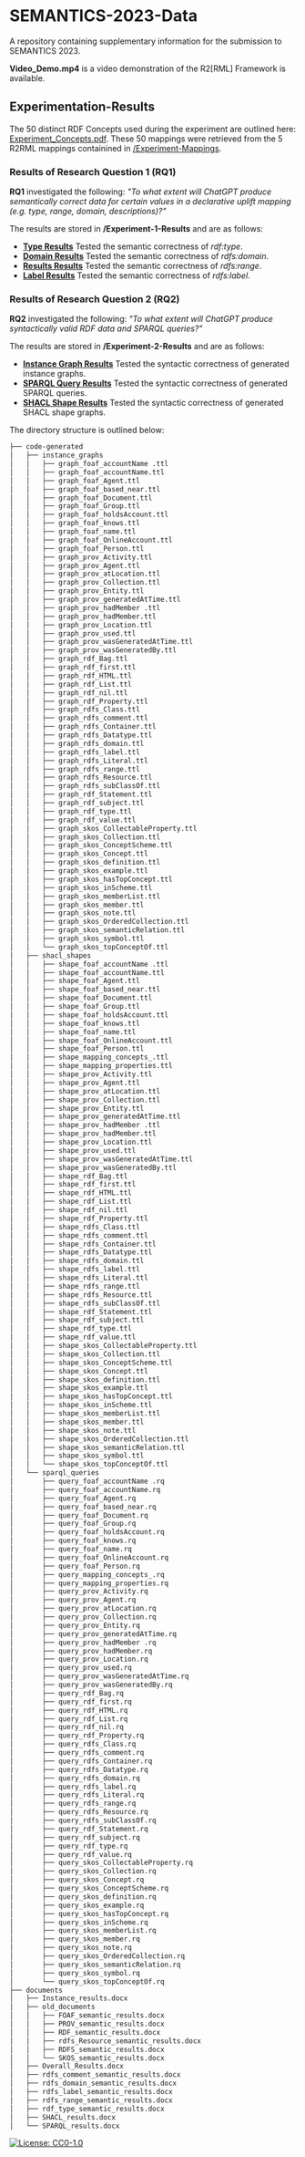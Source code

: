 # SEMANTICS-2023-Data
A  repository containing supplementary information for the submission to SEMANTICS 2023. 

**Video_Demo.mp4** is a video demonstration of the R2[RML] Framework is available. 

## Experimentation-Results
The 50 distinct RDF Concepts used during the experiment are outlined here: [Experiment_Concepts.pdf](Experiment_Concepts.pdf). These 50 mappings were retrieved from the 5 R2RML mappings containined in [/Experiment-Mappings](./Experiment-Mappings). 
### Results of Research Question 1 (RQ1) 
**RQ1** investigated the following:  *"To what extent will ChatGPT produce semantically correct data for certain values in a declarative uplift mapping (e.g. type, range, domain, descriptions)?"* 

The results are stored in **/Experiment-1-Results** and are as follows: 

- **[Type Results](./Experiment-1-Results/RDF_TYPE_RESULTS.pdf)** Tested the semantic correctness of *rdf:type*. 
- **[Domain Results](./Experiment-1-Results/RDF_TYPE_RESULTS.pdf)** Tested the semantic correctness of *rdfs:domain*. 
- **[Results Results](./Experiment-1-Results/RDF_TYPE_RESULTS.pdf)** Tested the semantic correctness of *rdfs:range*. 
- **[Label Results](./Experiment-1-Results/RDF_TYPE_RESULTS.pdf)** Tested the semantic correctness of *rdfs:label*. 

### Results of Research Question 2 (RQ2)
**RQ2** investigated the following:  *"To what extent will ChatGPT produce syntactically valid RDF data and SPARQL queries?"* 

The results are stored in **/Experiment-2-Results** and are as follows: 
- **[Instance Graph Results](./Experiment-1-Results/RDF_TYPE_RESULTS.pdf)** Tested the syntactic correctness of generated instance graphs. 
- **[SPARQL Query Results](./Experiment-1-Results/RDF_TYPE_RESULTS.pdf)** Tested the syntactic correctness of generated SPARQL queries. 
- **[SHACL Shape Results](./Experiment-1-Results/RDF_TYPE_RESULTS.pdf)** Tested the syntactic correctness of generated SHACL shape graphs. 


The directory structure is outlined below: 

```bash
├── code-generated
│   ├── instance_graphs
│   │   ├── graph_foaf_accountName .ttl
│   │   ├── graph_foaf_accountName.ttl
│   │   ├── graph_foaf_Agent.ttl
│   │   ├── graph_foaf_based_near.ttl
│   │   ├── graph_foaf_Document.ttl
│   │   ├── graph_foaf_Group.ttl
│   │   ├── graph_foaf_holdsAccount.ttl
│   │   ├── graph_foaf_knows.ttl
│   │   ├── graph_foaf_name.ttl
│   │   ├── graph_foaf_OnlineAccount.ttl
│   │   ├── graph_foaf_Person.ttl
│   │   ├── graph_prov_Activity.ttl
│   │   ├── graph_prov_Agent.ttl
│   │   ├── graph_prov_atLocation.ttl
│   │   ├── graph_prov_Collection.ttl
│   │   ├── graph_prov_Entity.ttl
│   │   ├── graph_prov_generatedAtTime.ttl
│   │   ├── graph_prov_hadMember .ttl
│   │   ├── graph_prov_hadMember.ttl
│   │   ├── graph_prov_Location.ttl
│   │   ├── graph_prov_used.ttl
│   │   ├── graph_prov_wasGeneratedAtTime.ttl
│   │   ├── graph_prov_wasGeneratedBy.ttl
│   │   ├── graph_rdf_Bag.ttl
│   │   ├── graph_rdf_first.ttl
│   │   ├── graph_rdf_HTML.ttl
│   │   ├── graph_rdf_List.ttl
│   │   ├── graph_rdf_nil.ttl
│   │   ├── graph_rdf_Property.ttl
│   │   ├── graph_rdfs_Class.ttl
│   │   ├── graph_rdfs_comment.ttl
│   │   ├── graph_rdfs_Container.ttl
│   │   ├── graph_rdfs_Datatype.ttl
│   │   ├── graph_rdfs_domain.ttl
│   │   ├── graph_rdfs_label.ttl
│   │   ├── graph_rdfs_Literal.ttl
│   │   ├── graph_rdfs_range.ttl
│   │   ├── graph_rdfs_Resource.ttl
│   │   ├── graph_rdfs_subClassOf.ttl
│   │   ├── graph_rdf_Statement.ttl
│   │   ├── graph_rdf_subject.ttl
│   │   ├── graph_rdf_type.ttl
│   │   ├── graph_rdf_value.ttl
│   │   ├── graph_skos_CollectableProperty.ttl
│   │   ├── graph_skos_Collection.ttl
│   │   ├── graph_skos_ConceptScheme.ttl
│   │   ├── graph_skos_Concept.ttl
│   │   ├── graph_skos_definition.ttl
│   │   ├── graph_skos_example.ttl
│   │   ├── graph_skos_hasTopConcept.ttl
│   │   ├── graph_skos_inScheme.ttl
│   │   ├── graph_skos_memberList.ttl
│   │   ├── graph_skos_member.ttl
│   │   ├── graph_skos_note.ttl
│   │   ├── graph_skos_OrderedCollection.ttl
│   │   ├── graph_skos_semanticRelation.ttl
│   │   ├── graph_skos_symbol.ttl
│   │   └── graph_skos_topConceptOf.ttl
│   ├── shacl_shapes
│   │   ├── shape_foaf_accountName .ttl
│   │   ├── shape_foaf_accountName.ttl
│   │   ├── shape_foaf_Agent.ttl
│   │   ├── shape_foaf_based_near.ttl
│   │   ├── shape_foaf_Document.ttl
│   │   ├── shape_foaf_Group.ttl
│   │   ├── shape_foaf_holdsAccount.ttl
│   │   ├── shape_foaf_knows.ttl
│   │   ├── shape_foaf_name.ttl
│   │   ├── shape_foaf_OnlineAccount.ttl
│   │   ├── shape_foaf_Person.ttl
│   │   ├── shape_mapping_concepts_.ttl
│   │   ├── shape_mapping_properties.ttl
│   │   ├── shape_prov_Activity.ttl
│   │   ├── shape_prov_Agent.ttl
│   │   ├── shape_prov_atLocation.ttl
│   │   ├── shape_prov_Collection.ttl
│   │   ├── shape_prov_Entity.ttl
│   │   ├── shape_prov_generatedAtTime.ttl
│   │   ├── shape_prov_hadMember .ttl
│   │   ├── shape_prov_hadMember.ttl
│   │   ├── shape_prov_Location.ttl
│   │   ├── shape_prov_used.ttl
│   │   ├── shape_prov_wasGeneratedAtTime.ttl
│   │   ├── shape_prov_wasGeneratedBy.ttl
│   │   ├── shape_rdf_Bag.ttl
│   │   ├── shape_rdf_first.ttl
│   │   ├── shape_rdf_HTML.ttl
│   │   ├── shape_rdf_List.ttl
│   │   ├── shape_rdf_nil.ttl
│   │   ├── shape_rdf_Property.ttl
│   │   ├── shape_rdfs_Class.ttl
│   │   ├── shape_rdfs_comment.ttl
│   │   ├── shape_rdfs_Container.ttl
│   │   ├── shape_rdfs_Datatype.ttl
│   │   ├── shape_rdfs_domain.ttl
│   │   ├── shape_rdfs_label.ttl
│   │   ├── shape_rdfs_Literal.ttl
│   │   ├── shape_rdfs_range.ttl
│   │   ├── shape_rdfs_Resource.ttl
│   │   ├── shape_rdfs_subClassOf.ttl
│   │   ├── shape_rdf_Statement.ttl
│   │   ├── shape_rdf_subject.ttl
│   │   ├── shape_rdf_type.ttl
│   │   ├── shape_rdf_value.ttl
│   │   ├── shape_skos_CollectableProperty.ttl
│   │   ├── shape_skos_Collection.ttl
│   │   ├── shape_skos_ConceptScheme.ttl
│   │   ├── shape_skos_Concept.ttl
│   │   ├── shape_skos_definition.ttl
│   │   ├── shape_skos_example.ttl
│   │   ├── shape_skos_hasTopConcept.ttl
│   │   ├── shape_skos_inScheme.ttl
│   │   ├── shape_skos_memberList.ttl
│   │   ├── shape_skos_member.ttl
│   │   ├── shape_skos_note.ttl
│   │   ├── shape_skos_OrderedCollection.ttl
│   │   ├── shape_skos_semanticRelation.ttl
│   │   ├── shape_skos_symbol.ttl
│   │   └── shape_skos_topConceptOf.ttl
│   └── sparql_queries
│       ├── query_foaf_accountName .rq
│       ├── query_foaf_accountName.rq
│       ├── query_foaf_Agent.rq
│       ├── query_foaf_based_near.rq
│       ├── query_foaf_Document.rq
│       ├── query_foaf_Group.rq
│       ├── query_foaf_holdsAccount.rq
│       ├── query_foaf_knows.rq
│       ├── query_foaf_name.rq
│       ├── query_foaf_OnlineAccount.rq
│       ├── query_foaf_Person.rq
│       ├── query_mapping_concepts_.rq
│       ├── query_mapping_properties.rq
│       ├── query_prov_Activity.rq
│       ├── query_prov_Agent.rq
│       ├── query_prov_atLocation.rq
│       ├── query_prov_Collection.rq
│       ├── query_prov_Entity.rq
│       ├── query_prov_generatedAtTime.rq
│       ├── query_prov_hadMember .rq
│       ├── query_prov_hadMember.rq
│       ├── query_prov_Location.rq
│       ├── query_prov_used.rq
│       ├── query_prov_wasGeneratedAtTime.rq
│       ├── query_prov_wasGeneratedBy.rq
│       ├── query_rdf_Bag.rq
│       ├── query_rdf_first.rq
│       ├── query_rdf_HTML.rq
│       ├── query_rdf_List.rq
│       ├── query_rdf_nil.rq
│       ├── query_rdf_Property.rq
│       ├── query_rdfs_Class.rq
│       ├── query_rdfs_comment.rq
│       ├── query_rdfs_Container.rq
│       ├── query_rdfs_Datatype.rq
│       ├── query_rdfs_domain.rq
│       ├── query_rdfs_label.rq
│       ├── query_rdfs_Literal.rq
│       ├── query_rdfs_range.rq
│       ├── query_rdfs_Resource.rq
│       ├── query_rdfs_subClassOf.rq
│       ├── query_rdf_Statement.rq
│       ├── query_rdf_subject.rq
│       ├── query_rdf_type.rq
│       ├── query_rdf_value.rq
│       ├── query_skos_CollectableProperty.rq
│       ├── query_skos_Collection.rq
│       ├── query_skos_Concept.rq
│       ├── query_skos_ConceptScheme.rq
│       ├── query_skos_definition.rq
│       ├── query_skos_example.rq
│       ├── query_skos_hasTopConcept.rq
│       ├── query_skos_inScheme.rq
│       ├── query_skos_memberList.rq
│       ├── query_skos_member.rq
│       ├── query_skos_note.rq
│       ├── query_skos_OrderedCollection.rq
│       ├── query_skos_semanticRelation.rq
│       ├── query_skos_symbol.rq
│       └── query_skos_topConceptOf.rq
├── documents
│   ├── Instance_results.docx
│   ├── old_documents
│   │   ├── FOAF_semantic_results.docx
│   │   ├── PROV_semantic_results.docx
│   │   ├── RDF_semantic_results.docx
│   │   ├── rdfs_Resource_semantic_results.docx
│   │   ├── RDFS_semantic_results.docx
│   │   └── SKOS_semantic_results.docx
│   ├── Overall_Results.docx
│   ├── rdfs_comment_semantic_results.docx
│   ├── rdfs_domain_semantic_results.docx
│   ├── rdfs_label_semantic_results.docx
│   ├── rdfs_range_semantic_results.docx
│   ├── rdf_type_semantic_results.docx
│   ├── SHACL_results.docx
│   └── SPARQL_results.docx
```

[![License: CC0-1.0](https://img.shields.io/badge/License-CC0_1.0-lightgrey.svg)](http://creativecommons.org/publicdomain/zero/1.0/)
